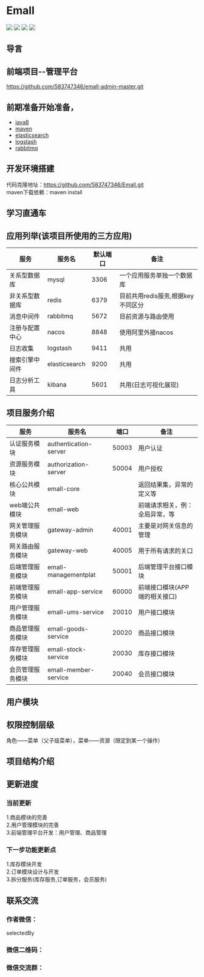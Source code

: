 # Emall

[![](https://travis-ci.org/583747346/Emall.svg?branch=master)](https://github.com/583747346/Emall)
[![](https://codecov.io/gh/583747346/Emall/branch/master/graph/badge.svg)](https://codecov.io/gh/583747346/Emall)
![](https://img.shields.io/badge/springcloud-Hoxton.SR6-blue.svg)
![](https://img.shields.io/badge/springboot-2.2.8.RELEASE-orange.svg)

## 导言


## 前端项目--管理平台
https://github.com/583747346/emall-admin-master.git

## 前期准备开始准备，
- [java8](http://www.oracle.com/technetwork/java/javase/downloads/index.html) 
- [maven](http://maven.apache.org/) 
- [elasticsearch](https://www.elastic.co/cn/elasticsearch/)
- [logstash](https://www.elastic.co/cn/logstash)
- [rabbitmq](https://www.rabbitmq.com/)

## 开发环境搭建
代码克隆地址：https://github.com/583747346/Emall.git  
maven下载依赖：maven install

## 学习直通车  

## 应用列举(该项目所使用的三方应用)
|  服务           |   服务名         |  默认端口     | 备注                                            |
|----------------|-----------------|-----------|-------------------------------------------------|
|  关系型数据库    |   mysql         |  3306     | 一个应用服务单独一个数据库                          |
|  非关系型数据库   |  redis         |  6379     | 目前共用redis服务,根据key不同区分                   |
|  消息中间件      |  rabbitmq      |  5672     |  目前资源与路由使用                                |
|  注册与配置中心  |   nacos         |  8848     |  使用阿里外接nacos                                       |
|  日志收集       |   logstash      |  9411     |  共用                                           |
|  搜索引擎中间件  |   elasticsearch |  9200     |  共用                                           |
|  日志分析工具    |   kibana        |  5601     |  共用(日志可视化展现)                             |

## 项目服务介绍
|  服务           |   服务名         |  端口     | 备注                                            |
|----------------|-----------------|-----------|-------------------------------------------------|
|  认证服务模块     |   authentication-server     |  50003     | 用户认证     |
|  资源服务模块     |   authorization-server      |  50004     | 用户授权    |
|  核心公共模块     |   emall-core                |            | 返回结果集，异常的定义等   |
|  web端公共模块    |   emall-web                |            |  前端请求相关，例：全局异常，等 |
|  网关管理服务模块  |   gateway-admin            |  40001     |  主要是对网关信息的管理  |
|  网关路由服务模块  |   gateway-web              |  40005     |  用于所有请求的关口    |
|  后端管理服务模块  |   emall-managementplat    |  50001      |  后端管理平台接口模块  |
|  前端管理服务模块  |   emall-app-service       |  60000      |   前端接口模块(APP端的相关接口)  |
|  用户管理服务模块  |   emall-ums-service       |  20010      |   用户接口模块 |
|  商品管理服务模块  |   emall-goods-service     |  20020      |   商品接口模块 |
|  库存管理服务模块  |   emall-stock-service     |  20030      |   库存接口模块  |
|  会员管理服务模块  |   emall-member-service    |  20040      |   会员接口模块  |


## 用户模块

## 权限控制层级
角色——菜单（父子级菜单），菜单——资源（限定到某一个操作）

## 项目结构介绍

## 更新进度
### 当前更新
1.商品模块的完善  
2.用户管理模块的完善  
3.前端管理平台开发：用户管理、商品管理
### 下一步功能更新点
1.库存模块开发  
2.订单模块设计与开发  
3.拆分服务(库存服务,订单服务，会员服务)

## 联系交流
### 作者微信：
selectedBy
### 微信二维码：

### 微信交流群：

